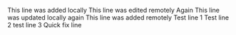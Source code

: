 
This line was added locally
This line was edited  remotely Again
This line was updated locally again
This line was added remotely
Test line 1
Test line 2
test line 3
Quick fix line
